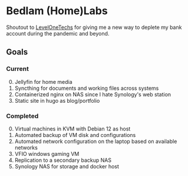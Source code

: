 # Bedlam (Home)Labs

Shoutout to [LevelOneTechs](https://level1techs.com/) for giving me a new way to deplete my bank account during the pandemic and beyond.

## Goals

### Current
0. Jellyfin for home media
1. Syncthing for documents and working files across systems
2. Containerized nginx on NAS since I hate Synology's web station
3. Static site in hugo as blog/portfolio

### Completed
0. Virtual machines in KVM with Debian 12 as host
1. Automated backup of VM disk and configurations
2. Automated network configuration on the laptop based on available networks
3. VFIO windows gaming VM
4. Replication to a secondary backup NAS
5. Synology NAS for storage and docker host
